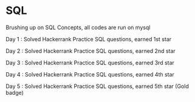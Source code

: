 # SQL
Brushing up on SQL Concepts, all codes are run on mysql

Day 1 : Solved Hackerrank Practice SQL questions, earned 1st star

Day 2 : Solved Hackerrank Practice SQL questions, earned 2nd star

Day 3 : Solved Hackerrank Practice SQL questions, earned 3rd star

Day 4 : Solved Hackerrank Practice SQL questions, earned 4th star

Day 5 : Solved Hackerrank Practice SQL questions, earned 5th star (Gold badge)
